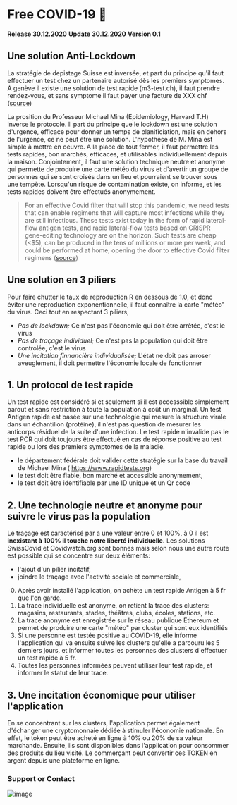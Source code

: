 

# Free COVID-19 :rocket:  
**Release 30.12.2020**
**Update 30.12.2020**
**Version 0.1**

## Une solution Anti-Lockdown

La stratégie de depistage Suisse est inversée, et part du principe qu'il faut effectuer un test chez un partenaire autorisé dès les premiers symptomes. A genève il existe une solution de test rapide (m3-test.ch), il faut prendre rendez-vous, et sans symptome il faut payer une facture de XXX chf ([source](https://www.bag.admin.ch/bag/fr/home/krankheiten/ausbrueche-epidemien-pandemien/aktuelle-ausbrueche-epidemien/novel-cov/testen.html#2051828467))

La prosition du Professeur Michael Mina (Epidemiology, Harvard T.H) inverse le protocole. Il part du principe que le lockdown est une solution d'urgence, efficace pour donner un temps de planificiation, mais en dehors de l'urgence, ce ne peut être une solution. L'hypothèse de M. Mina est simple à mettre en oeuvre. A la place de tout fermer, il faut permettre les tests rapides, bon marchés, efficaces, et utilisables individuellement depuis la maison. Conjointement, il faut une solution technique neutre et anonyme qui permette de produire une carte météo du virus et d'avertir un groupe de personnes qui se sont croisés dans un lieu et pourraient se trouver sous une tempète. Lorsqu'un risque de contamination existe, on informe, et les tests rapides doivent être effectués anonymement.

> For an effective Covid filter that will stop this pandemic, we need tests that can enable regimens that will capture most infections while they are still infectious. These tests exist today in the form of rapid lateral-flow antigen tests, and rapid lateral-flow tests based on CRISPR gene-editing technology are on the horizon. Such tests are cheap (<$5), can be produced in the tens of millions or more per week, and could be performed at home, opening the door to effective Covid filter regimens ([source](https://www.nejm.org/doi/full/10.1056/NEJMp2025631))



## Une solution en 3 piliers

Pour faire chutter le taux de reproduction R en dessous de 1.0, et donc éviter une reproduction exponentionnelle, il faut connaître la carte "météo" du virus. Ceci tout en respectant 3 piliers,
- *Pas de lockdown;* Ce n'est pas l'économie qui doit être arrêtée, c'est le virus
- *Pas de traçage individuel;* Ce n'est pas la population qui doit être controlée, c'est le virus
- *Une incitation finnancière individualisée;* L'état ne doit pas arroser aveuglement, il doit permettre l'économie locale de fonctionner


## 1. Un protocol de test rapide 
Un test rapide est considéré si et seulement si il est accesssible simplement parout et sans restriction à toute la population à coût un marginal. Un test Antigen rapide est basée sur une technologie qui mesure la structure virale dans un échantillon (protéine), il n'est pas question de mesurer les anticorps résiduel de la suite d'une infection. Le test rapide n'invalide pas le test PCR qui doit toujours être effectué en cas de réponse positive au test rapide ou lors des premiers symptomes de la maladie.

- le département fédérale doit valider cette stratégie sur la base du travail de Michael Mina ( https://www.rapidtests.org)
- le test doit être fiable, bon marché et accessible anonymement,
- le test doit être identifiable par une ID unique et un Qr code

## 2. Une technologie neutre et anonyme pour suivre le virus pas la population

Le traçage est caractérisé par a une valeur entre 0 et 100%, à 0 il est **inexistant à 100% il touche notre liberté individuelle.**
Les solutions SwissCovid et Covidwatch.org sont bonnes mais selon nous une autre route est possible qui se concentre sur deux éléments: 

- l'ajout d'un pilier incitatif,
- joindre le traçage avec l'activité sociale et commerciale,

0. Après avoir installé l'application, on achète un test rapide Antigen à 5 fr que l'on garde.
1. La trace individuelle est anonyme, on retient la trace des clusters: magasins, restaurants, stades, théâtres, clubs, écoles, stations, etc.
2. La trace anonyme est enregistrée sur le réseau publique Ethereum et permet de produire une carte "météo" par cluster qui sont eux identifiés
3. Si une personne est testée positive au COVID-19, elle informe l'application qui va ensuite suivre les clusters qu'elle a parcouru les 5 derniers jours, et informer toutes les personnes des clusters d'effectuer un test rapide à 5 fr.
4. Toutes les personnes informées peuvent utiliser leur test rapide, et informer le statut de leur trace.


## 3. Une incitation économique pour utiliser l'application

En se concentrant sur les clusters, l'application permet également d'échanger une cryptomonnaie dédiée à stimuler l'économie nationale. En effet, le token peut être acheté en ligne à 10% ou 20% de sa valeur marchande. Ensuite, ils sont disponibles dans l'application pour consommer des produits du lieu visité. Le commerçant peut convertir ces TOKEN en argent depuis une plateforme en ligne.


### Support or Contact



![image](https://user-images.githubusercontent.com/1422935/103349621-9ed4d000-4a9d-11eb-8e11-6330a827a553.png)
